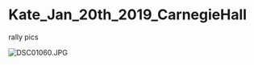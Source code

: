 # Kate_Jan_20th_2019_CarnegieHall
rally pics

![DSC01060.JPG](https://github.com/pydemo/Kate_Jan_20th_2019_CarnegieHall/blob/main/DSC01060.JPG?raw=true"DSC01060.JPG")
